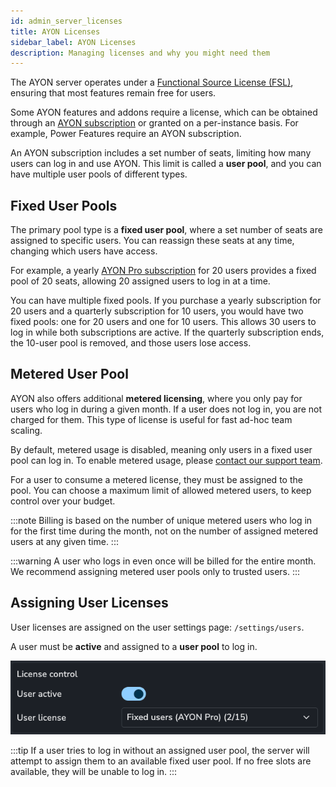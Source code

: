 ```yaml
---
id: admin_server_licenses
title: AYON Licenses
sidebar_label: AYON Licenses
description: Managing licenses and why you might need them
---
```


The AYON server operates under a [Functional Source License (FSL)](https://fair.io/), ensuring that most features remain free for users.

Some AYON features and addons require a license, which can be obtained through an [AYON subscription](https://ynput.io/ayon/pricing/) or granted on a per-instance basis. For example, Power Features require an AYON subscription.

An AYON subscription includes a set number of seats, limiting how many users can log in and use AYON. This limit is called a **user pool**, and you can have multiple user pools of different types.

## Fixed User Pools

The primary pool type is a **fixed user pool**, where a set number of seats are assigned to specific users. You can reassign these seats at any time, changing which users have access.

For example, a yearly [AYON Pro subscription](https://ynput.io/ayon/pricing/) for 20 users provides a fixed pool of 20 seats, allowing 20 assigned users to log in at a time.

You can have multiple fixed pools. If you purchase a yearly subscription for 20 users and a quarterly subscription for 10 users, you would have two fixed pools: one for 20 users and one for 10 users. This allows 30 users to log in while both subscriptions are active. If the quarterly subscription ends, the 10-user pool is removed, and those users lose access.

## Metered User Pool

AYON also offers additional **metered licensing**, where you only pay for users who log in during a given month. If a user does not log in, you are not charged for them. This type of license is useful for fast ad-hoc team scaling.

By default, metered usage is disabled, meaning only users in a fixed user pool can log in. To enable metered usage, please [contact our support team](https://ynput.io/contact/).

For a user to consume a metered license, they must be assigned to the pool. You can choose a maximum limit of allowed metered users, to keep control over your budget.

:::note
Billing is based on the number of unique metered users who log in for the first time during the month, not on the number of assigned metered users at any given time.
:::

:::warning
A user who logs in even once will be billed for the entire month. We recommend assigning metered user pools only to trusted users.
:::

## Assigning User Licenses

User licenses are assigned on the user settings page: `/settings/users`.

A user must be **active** and assigned to a **user pool** to log in.

![A user with a fixed user pool](./assets/server/admin/users/users-licenses-fixed.png)

:::tip
If a user tries to log in without an assigned user pool, the server will attempt to assign them to an available fixed user pool. If no free slots are available, they will be unable to log in.
:::
